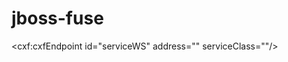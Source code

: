 # jboss-fuse
<?xml version="1.0" encoding="UTF-8"?>
<!--
    JBoss, Home of Professional Open Source
    Copyright 2014, Red Hat, Inc. and/or its affiliates, and individual
    contributors by the @authors tag. See the copyright.txt in the
    distribution for a full listing of individual contributors.

    Licensed under the Apache License, Version 2.0 (the "License");
    you may not use this file except in compliance with the License.
    You may obtain a copy of the License at
    http://www.apache.org/licenses/LICENSE-2.0
    Unless required by applicable law or agreed to in writing, software
    distributed under the License is distributed on an "AS IS" BASIS,
    WITHOUT WARRANTIES OR CONDITIONS OF ANY KIND, either express or implied.
    See the License for the specific language governing permissions and
    limitations under the License.
-->
<blueprint xmlns="http://www.osgi.org/xmlns/blueprint/v1.0.0"
           xmlns:xsi="http://www.w3.org/2001/XMLSchema-instance"
           xmlns:cxf="http://camel.apache.org/schema/blueprint/cxf"
           xmlns:cm="http://aries.apache.org/blueprint/xmlns/blueprint-cm/v1.0.0"
           xsi:schemaLocation="
             http://www.osgi.org/xmlns/blueprint/v1.0.0 http://www.osgi.org/xmlns/blueprint/v1.0.0/blueprint.xsd
             http://camel.apache.org/schema/blueprint/cxf http://camel.apache.org/schema/blueprint/cxf/camel-cxf.xsd
             http://camel.apache.org/schema/blueprint http://camel.apache.org/schema/blueprint/camel-blueprint.xsd">
             
<beans xmlns="http://www.springframework.org/schema/beans"
		xmlns:camel="http://camel.apache.org/schema/spring" xmlns:xsi="http://www.w3.org/2001/XMLSchema-instance"
		xsi:schemaLocation="http://www.springframework.org/schema/beans http://www.springframework.org/schema/beans/spring-beans-3.0.xsd
       http://camel.apache.org/schema/spring http://camel.apache.org/schema/spring/camel-spring.xsd">
  <cxf:cxfEndpoint id="serviceWS"
                   address=""
                   serviceClass=""/>
  
  <camelContext xmlns="http://camel.apache.org/schema/blueprint">
 
  </camelContext>
</beans>
</blueprint>

